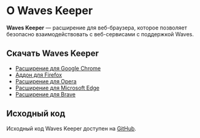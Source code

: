 # О Waves Keeper

**Waves Keeper** — расширение для веб-браузера, которое позволяет безопасно взаимодействовать с веб-сервисами с поддержкой Waves.

## Скачать Waves Keeper

* [Расширение для Google Chrome](https://chrome.google.com/webstore/detail/waves-keeper/lpilbniiabackdjcionkobglmddfbcjo)
* [Аддон для Firefox](https://addons.mozilla.org/en-US/firefox/addon/waves-keeper)
* [Расширение для Opera](https://addons.opera.com/ru/extensions/details/waves-keeper)
* [Расширение для Microsoft Edge](https://www.microsoft.com/en-us/p/waves-keeper/9npz1hrq32nt?activetab=pivot:overviewtab)
* [Расширение для Brave](https://chrome.google.com/webstore/detail/waves-keeper/lpilbniiabackdjcionkobglmddfbcjo)

## Исходный код

Исходный код Waves Keeper доступен на [GitHub](https://github.com/wavesplatform/waveskeeper).
